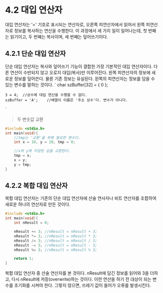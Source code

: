 # 4.2 대입 연산자

대입 연산자는 '=' 기호로 표시되는 연산자로, 오른쪽 피연산자에서 읽어서 왼쪽 피연산자로 정보를 복사하는 연산을 수행한다. 이 과정에서 세 가지 일이 일어나는데, 첫 번째는 읽기이고, 두 번째는 복사이며, 세 번째는 덮어쓰기이다.

## 4.2.1 단순 대입 연산자
단순 대입 연산자는 복사와 덮어쓰기 기능이 결합한 가장 기본적인 대입 연산자이다. 다른 연산이 수반되지 않고 오로지 대입(복사)만 이루어진다. 왼쪽 피연산자의 정보에 새로운 정보를 덮어쓴다. 물론 기존 정보는 유실된다. 왼쪽의 피연산자는 정보를 담을 수 있는 변수를 말하는 것이다. 
` 
    char szBuffer[32] = { 0 };

    3 = 4;  //상수에 대입 연산을 수행할 수 없다.
    szBuffer = 'A';    //배열이 이름은 '주소 상수'다. 변수가 아니다.
`

> 두 변숫값 교환    

``` C
#include <stdio.h>
int main(void){
    //tmp는 '교환'을 위해 필요한 변수다.
    int x = 10, y = 20, tmp = 0;

    //x와 y에 저장된 값을 교환한다.
    tmp = x;
    x = y;
    y = tmp;
}
```

## 4.2.2 복합 대입 연산자
복합 대입 연산자는 기존의 단순 대입 연산자에 산술 연사자나 비트 연산자를 조합하여 새로운 하나의 연산자로 만든 것이다. 

``` C
#include <stdio.h>
int main(void){
    int nResult = 0;

    nResult += 3; //nResult = nResult + 3;
    nResult *= 3; //nResult = nResult * 3;
    nResult /= 3; //nResult = nResult / 3;
    nResult -= 3; //nResult = nResult - 3;
    nResult %= 3; //nResult = nResult % 3;

    return 1;
}
```
복합 대입 연산자 중 산술 연산자를 본 것이다. nResult에 담긴 정보를 읽어와 3을 더하고, 다시 nResult에 저장(overwrite)하는 것이다.
이런 연산을 하기 전 대상이 되는 변수를 초기화를 시켜야 한다. 그렇지 않으면, 쓰레기 값이 들어가 오류를 발생시킨다.